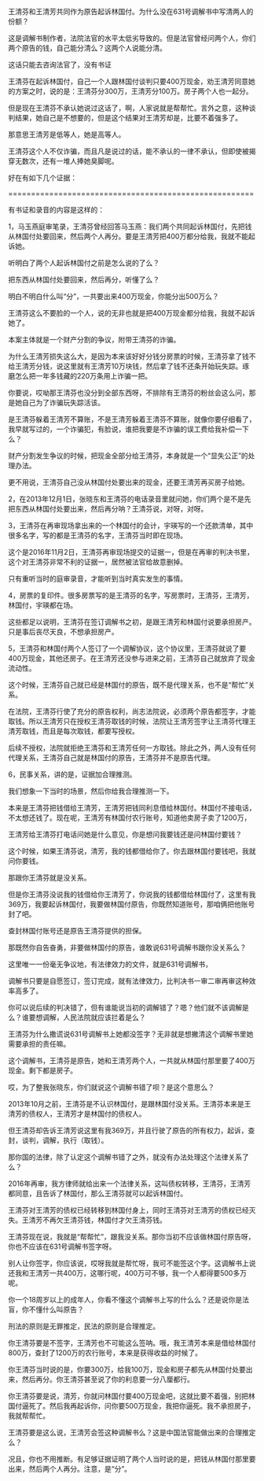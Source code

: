 王清芬和王清芳共同作为原告起诉林国付。为什么没在631号调解书中写清两人的份额？

这是调解书制作者，法院法官的水平太低劣导致的。但是法官曾经问两个人，你们两个原告的钱，自己能分清么？这两个人说能分清。

这话只能去咨询法官了，没有书证

王清芬在起诉林国付，自己一个人跟林国付谈判只要400万现金，劝王清芳同意她的方案之时，说的是：王清芬分300万，王清芳分100万。房子两个人也一起分。

但是现在王清芬不承认她说过这话了，啊，人家说就是帮帮忙。言外之意，这种谈判结果，她自己是不想要的，但是这个结果对王清芳却是，比要不着强多了。

那意思王清芳是低等人，她是高等人。

王清芬这个人不仅诈骗，而且凡是说过的话，能不承认的一律不承认，但即使被揭穿无数次，还有一堆人捧她臭脚呢。

好在有如下几个证据：

======================================================

有书证和录音的内容是这样的：

1，马玉燕庭审笔录，王清芬曾经回答马玉燕：我们两个共同起诉林国付，先把钱从林国付处要回来，然后两个人再分。要是王清芳把400万都分给我，我就不能起诉她。

听明白了两个人起诉林国付之前是怎么说的了么？

把东西从林国付处要回来，然后再分，听懂了么？

明白不明白什么叫“分”，一共要出来400万现金，你能分出500万么？

王清芬这么不要脸的一个人，说的无非也就是把400万现金都分给我，我就不起诉她了。

本案主体就是一个财产分割的争议，附带王清芬的诈骗。

为什么王清芳损失这么大，是因为本来该好好分钱分房票的时候，王清芬拿了钱不给王清芳分钱，说这里就有王清芳10万块钱，然后拿了钱不还条开始玩失踪。琢磨怎么把一年多钱藏的220万条用上诈骗一把。

你要说，哎呦那王清芬也没分到全部东西呀，不排除有王清芬的粉丝会这么问，那是她自己为了诈骗玩失踪活该。

是王清芬躲着王清芳不算账，不是王清芳躲着王清芬不算账，就像你要仔细看了，我早就写过的，一个诈骗犯，有脸说，谁把我要是不诈骗的误工费给我补偿一下么？

财产分割发生争议的时候，把现金全部分给王清芬，本身就是一个“显失公正”的处理办法。

更不用说，王清芬自己没从林国付处要出来的现金，还要王清芳再买房子给她。

2，在2013年12月1日，张晓东和王清芬的电话录音里就问她，你们两个是不是先把东西从林国付处要出来，然后再分呐？王清芬说，对呀，对呀。

3，王清芬在再审现场拿出来的一个林国付的会计，宇瑛写的一个还款清单，其中很多名字，写的都是王清芬的名字，王清芬当时即在现场。

这个是2016年11月2日，王清芬再审现场提交的证据一，但是在再审的判决书里，这个对王清芬非常不利的证据一，居然被法官给故意删掉。

只有重听当时的庭审录音，才能听到当时真实发生的事情。

4，房票的复印件。很多房票写的是王清芬的名字，写房票时，王清芬，王清芳，林国付，宇瑛都在场。

这些都足以说明，王清芬在签订调解书之初，是跟王清芳和林国付说要承担房产。只是事后丧尽天良，不想承担房产。

5，王清芬和林国付两个人签订了一个调解协议，这个协议里，王清芬就说了要400万现金，其他还房子。在王清芳还没参与进来之前，王清芬自己就放弃了现金流动性。

这个时候，王清芬自己就已经是林国付的原告，既不是代理关系，也不是“帮忙”关系。

在法院，王清芬行使了充分的原告权利，尚志法院说，必须两个原告都签字，才能取钱。所以王清芳只在授权王清芬取钱的时候，法院让王清芳签字让王清芬代理王清芳取钱，而且是每次取钱，都要写授权。

后续不授权，法院就拒绝王清芬和王清芳任何一方取钱。除此之外，两人没有任何代理关系，王清芬自己就是林国付的原告，王清芬并不是原告代理。

6，民事关系，讲的是，证据加合理推测。

我们想象一下当时的场景，然后你给我合理推测一下。

本来是王清芬把钱借给王清芳，王清芳把钱同利息借给林国付。林国付不接电话，不太想还钱了。现在呢，王清芳有林国付农行账号，知道他卖房子卖了1200万，

王清芳给王清芬打电话问她是什么意见，你是想问我要钱还是问林国付要钱？

这个时候，如果王清芬说，清芳，我的钱都借给你了。你去跟林国付要钱吧，我就问你要钱。

那跟你王清芬就是没关系。

但是你王清芬没说我的钱借给你王清芳了，你说我的钱都借给林国付了，这里有我369万，我要起诉林国付，我要做林国付原告，你既然知道账号，那咱俩把他账号封了吧。

查封林国付账号还是原告王清芬提供的担保。

那既然你自告奋勇，非要做林国付的原告，谁敢说631号调解书跟你没关系么？

这里唯一一份毫无争议地，有法律效力的文件，就是631号调解书，

调解书只要是自愿签订，签订完成，就有法律效力，比判决书一审二审再审这种效率高多了。

你可以说后续的判决错了，但有谁能说当初的调解错了？嗯？他们就不该调解是么？谁要想调解，人民法院就应该拦着是么？

王清芬为什么撒谎说631号调解书上她都没签字？无非就是想撇清这个调解书里她需要承担的责任嘛。

这个调解书，王清芬是原告，她和王清芳两个人，一共就从林国付那里要了400万现金。剩下都是房子。

哎，为了整我张晓东，你们就说这个调解书错了呗？是这个意思么？

2013年10月之前，王清芬是不认识林国付，是跟林国付没关系。王清芬本来是王清芳的债权人，王清芳才是林国付的债权人。

但王清芬却告诉王清芳说这里有我369万，并且行驶了原告的所有权力，起诉，查封，谈判，调解，执行（取钱）。

那你国的法律，除了认定这个调解书错了之外，就没有办法处理这个法律关系了么？

2016年再审，我方律师就给出来一个法律关系，这叫债权转移，王清芬，王清芳都同意，且告诉了林国付，那么王清芬就可以起诉林国付。

王清芬对王清芳的债权已经转移到林国付身上，同时王清芬对王清芳的债权已经灭失。王清芳不再欠王清芬钱，林国付才欠王清芬钱。

王清芬现在说，我就是“帮帮忙”，跟我没关系。那你当初不应该做林国付原告呀，你也不应该在631号调解书签字呀。

别人让你签字，你应该说，哎呀我就是帮忙呀，我可不能签这个字。这调解书上说还我和王清芳一共400万，这哪行呢，400万可不够，我一个人都得要500多万呢。

你一个18周岁以上的成年人，你看不懂这个调解书上写的什么么？还是说你是法盲，你不懂什么叫原告？

刑法的原则是无罪推定，民法的原则是合理推定。

你王清芬要是不签字，王清芳也不可能这么签呐。哦，我王清芳本来是借给林国付800万，查封了1200万的农行账号，本来是获得收益的时候了。

你王清芬当时说的是，你要300万，给我100万，现金和房子都先从林国付处要出来，然后再分。你王清芬甚至说了你的利息要一分八厘都行。

你王清芬要是说，清芳，你就问林国付要400万现金吧，这就比要不着强，别把林国付逼死了。然后我再起诉你，问你要500万现金，我把你逼死。我不承担房子，我就帮帮忙。

王清芬要是这么说，王清芳会签这种调解书么？这是中国法官能做出来的合理推定么？


况且，你也不用推断。有足够证据证明了两个人当时说的是，把钱从林国付那里要出来，然后两个人再分。注意，是“分”。
